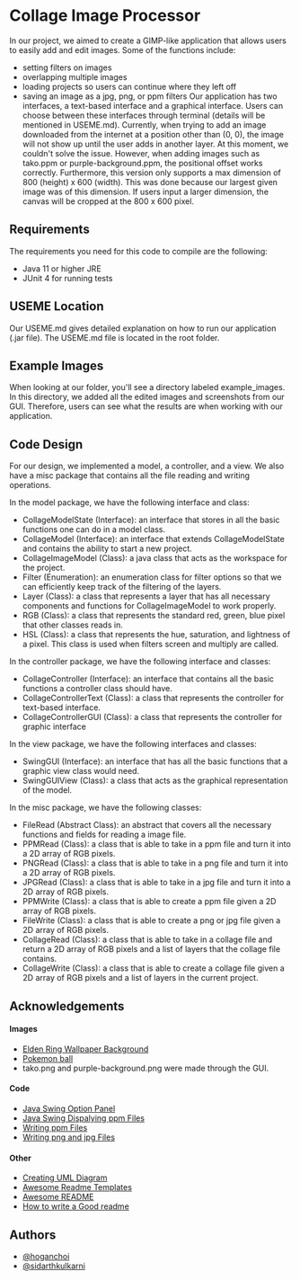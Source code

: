 
# Collage Image Processor

In our project, we aimed to create a GIMP-like application that allows users to easily add and edit images. Some of the functions include:
 - setting filters on images
 - overlapping multiple images
 - loading projects so users can continue where   they left off
 - saving an image as a jpg, png, or ppm filters
Our application has two interfaces, a text-based interface and a graphical interface. Users can choose between these interfaces through terminal (details will be mentioned in USEME.md). Currently, when trying to add an image downloaded from the internet at a position other than (0, 0), the image will not show up until the user adds in another layer. At this moment, we couldn't solve the issue. However, when adding images such as tako.ppm or purple-background.ppm, the positional offset works correctly. Furthermore, this version only supports a max dimension of 800 (height) x 600 (width). This was done because our largest given image was of this dimension. If users input a larger dimension, the canvas will be cropped at the 800 x 600 pixel.

## Requirements
The requirements you need for this code to compile are the following:
 - Java 11 or higher JRE
 - JUnit 4 for running tests

## USEME Location
Our USEME.md gives detailed explanation on how to run our application (.jar file). The USEME.md file is located in the root folder.

## Example Images
When looking at our folder, you'll see a directory labeled example_images. In this directory, we added all the edited images and screenshots from our GUI. Therefore, users can see what the results are when working with our application.

## Code Design
For our design, we implemented a model, a controller, and a view. We also have a misc package that contains all the file reading and writing operations. 

In the model package, we have the following interface and class: 
 - CollageModelState (Interface): an interface that stores in all the basic functions one can do in a model class. 
 - CollageModel (Interface): an interface that extends CollageModelState and contains the ability to start a new project.
 - CollageImageModel (Class): a java class that acts as the workspace for the project.
 - Filter (Enumeration): an enumeration class for filter options so that we can efficiently keep track of the filtering of the layers.
 - Layer (Class): a class that represents a layer that has all necessary components and functions for CollageImageModel to work properly.
 - RGB (Class): a class that represents the standard red, green, blue pixel that other classes reads in. 
 - HSL (Class): a class that represents the hue, saturation, and lightness of a pixel. This class is used when filters screen and multiply are called.

In the controller package, we have the following interface and classes:
 - CollageController (Interface): an interface that contains all the basic functions a controller class should have.
 - CollageControllerText (Class): a class that represents the controller for text-based interface.
 - CollageControllerGUI (Class): a class that represents the controller for graphic interface

 In the view package, we have the following interfaces and classes:
 - SwingGUI (Interface): an interface that has all the basic functions that a graphic view class would need.
 - SwingGUIView (Class): a class that acts as the graphical representation of the model.

In the misc package, we have the following classes:
 - FileRead (Abstract Class): an abstract that covers all the necessary functions and fields for reading a image file.
 - PPMRead (Class): a class that is able to take in a ppm file and turn it into a 2D array of RGB pixels.
 - PNGRead (Class): a class that is able to take in a png file and turn it into a 2D array of RGB pixels.
 - JPGRead (Class): a class that is able to take in a jpg file and turn it into a 2D array of RGB pixels.
 - PPMWrite (Class): a class that is able to create a ppm file given a 2D array of RGB pixels.
 - FileWrite (Class): a class that is able to create a png or jpg file given a 2D array of RGB pixels.
 - CollageRead (Class): a class that is able to take in a collage file and return a 2D array of RGB pixels and a list of layers that the collage file contains.
 - CollageWrite (Class): a class that is able to create a collage file given a 2D array of RGB pixels and a list of layers in the current project.

## Acknowledgements
#### Images
 - [Elden Ring Wallpaper Background](https://www.google.com/url?sa=i&url=https%3A%2F%2Fwww.peakpx.com%2Fen%2Fhd-wallpaper-desktop-eodcn&psig=AOvVaw2XYJRi0lu36rsQD14feonM&ust=1682012069155000&source=images&cd=vfe&ved=0CBAQjRxqFwoTCJjN17C9tv4CFQAAAAAdAAAAABAE)
 - [Pokemon ball](https://www.google.com/url?sa=i&url=https%3A%2F%2Fwww.kindpng.com%2Ffree%2Fpokeball-pixel%2F&psig=AOvVaw3pieT_UC9eil9BYcE7p9o9&ust=1682012181355000&source=images&cd=vfe&ved=0CBAQjRxqFwoTCLDbgea9tv4CFQAAAAAdAAAAABAE)
 - tako.png and purple-background.png were made through the GUI.
#### Code
 - [Java Swing Option Panel](https://www.tutorialspoint.com/how-can-i-create-a-dialog-box-in-java-with-yes-no-and-cancel-buttons)
 - [Java Swing Dispalying ppm Files](https://stackoverflow.com/questions/41992006/creating-a-ppm-image-to-be-written-to-a-file-java)
 - [Writing ppm Files](https://www.w3schools.com/java/java_files_create.asp)
 - [Writing png and jpg Files](https://docs.oracle.com/javase/tutorial/2d/images/saveimage.html)
#### Other
 - [Creating UML Diagram](https://www.jetbrains.com/help/idea/class-diagram.html#manage_class_diagram)
 - [Awesome Readme Templates](https://awesomeopensource.com/project/elangosundar/awesome-README-templates)
 - [Awesome README](https://github.com/matiassingers/awesome-readme)
 - [How to write a Good readme](https://bulldogjob.com/news/449-how-to-write-a-good-readme-for-your-github-project)


## Authors
 - [@hoganchoi](https://github.com/piggytoad)
 - [@sidarthkulkarni](https://github.com/ksidarth)

